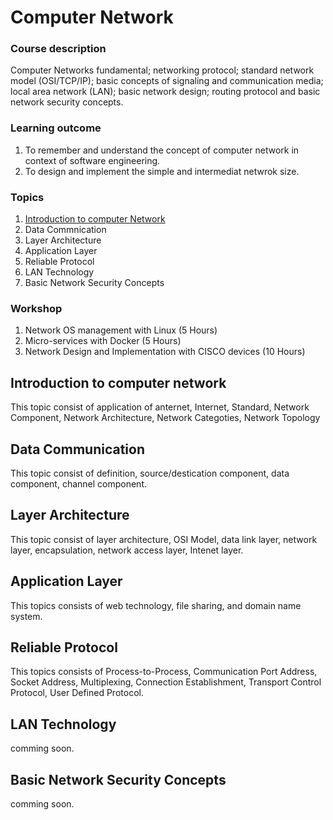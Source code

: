 # Computer Network
### Course description
Computer Networks fundamental; networking protocol; standard network model (OSI/TCP/IP); basic concepts of signaling and communication media; local area network (LAN); basic network design; routing protocol and basic network security concepts.
### Learning outcome
1.  To remember and understand the concept of computer network in context of software engineering.
2. To design and implement the simple and intermediat netwrok size. 

### Topics
1. [Introduction to computer Network](#introduction-to-computer-network)
1. Data Commnication
1. Layer Architecture
1. Application Layer
1. Reliable Protocol
1. LAN Technology
1. Basic Network Security Concepts

### Workshop
1. Network OS management with Linux (5 Hours)
1. Micro-services with Docker (5 Hours)
1. Network Design and Implementation with CISCO devices (10 Hours)

## Introduction to computer network 
This topic consist of application of anternet, Internet, Standard, Network Component, Network Architecture, Network Categoties, Network Topology

## Data Communication
This topic consist of definition, source/destication component, data component, channel component. 

## Layer Architecture
This topic consist of layer architecture, OSI Model, data link layer, network layer, encapsulation, network access layer, Intenet layer.

## Application Layer
This topics consists of web technology, file sharing, and domain name system.

## Reliable Protocol
This topics consists of Process-to-Process, Communication Port Address, Socket Address, Multiplexing, Connection Establishment, Transport Control Protocol, User Defined Protocol.

## LAN Technology
comming soon.

## Basic Network Security Concepts
comming soon.
